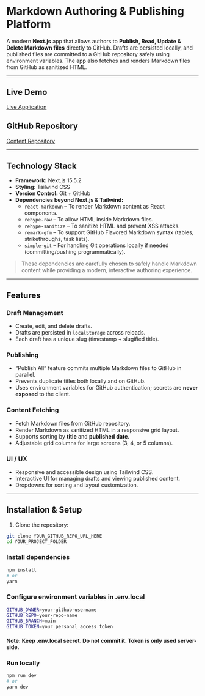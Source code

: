 # Markdown Authoring & Publishing Platform

A modern **Next.js** app that allows authors to **Publish, Read, Update & Delete Markdown files** directly to GitHub. Drafts are persisted locally, and published files are committed to a GitHub repository safely using environment variables. The app also fetches and renders Markdown files from GitHub as sanitized HTML.

---

## Live Demo

[Live Application](https://hbigu-makndr-pilbu.vercel.app)

## GitHub Repository

[Content Repository](https://github.com/risalshahed/hbigu-makndr-pilbu/tree/main/content)

---

## Technology Stack

- **Framework:** Next.js 15.5.2
- **Styling:** Tailwind CSS
- **Version Control:** Git + GitHub
- **Dependencies beyond Next.js & Tailwind:**
  - `react-markdown` – To render Markdown content as React components.
  - `rehype-raw` – To allow HTML inside Markdown files.
  - `rehype-sanitize` – To sanitize HTML and prevent XSS attacks.
  - `remark-gfm` – To support GitHub Flavored Markdown syntax (tables, strikethroughs, task lists).
  - `simple-git` – For handling Git operations locally if needed (committing/pushing programmatically).

> These dependencies are carefully chosen to safely handle Markdown content while providing a modern, interactive authoring experience.

---

## Features

### Draft Management

- Create, edit, and delete drafts.
- Drafts are persisted in `localStorage` across reloads.
- Each draft has a unique slug (timestamp + slugified title).

### Publishing

- “Publish All” feature commits multiple Markdown files to GitHub in parallel.
- Prevents duplicate titles both locally and on GitHub.
- Uses environment variables for GitHub authentication; secrets are **never exposed** to the client.

### Content Fetching

- Fetch Markdown files from GitHub repository.
- Render Markdown as sanitized HTML in a responsive grid layout.
- Supports sorting by **title** and **published date**.
- Adjustable grid columns for large screens (3, 4, or 5 columns).

### UI / UX

- Responsive and accessible design using Tailwind CSS.
- Interactive UI for managing drafts and viewing published content.
- Dropdowns for sorting and layout customization.

---

## Installation & Setup

1. Clone the repository:

```bash
git clone YOUR_GITHUB_REPO_URL_HERE
cd YOUR_PROJECT_FOLDER
```

### Install dependencies

```bash
npm install
# or
yarn
```

### Configure environment variables in .env.local

```bash
GITHUB_OWNER=your-github-username
GITHUB_REPO=your-repo-name
GITHUB_BRANCH=main
GITHUB_TOKEN=your_personal_access_token
```

#### Note: Keep .env.local secret. Do not commit it. Token is only used server-side.

### Run locally

```bash
npm run dev
# or
yarn dev
```
